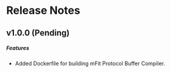 # Release Notes

## v1.0.0 (Pending)
##### Features
- Added Dockerfile for building mFit Protocol Buffer Compiler.
